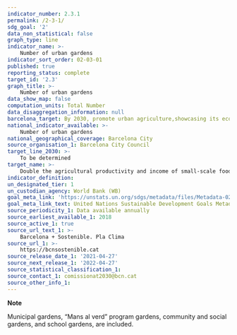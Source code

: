 ```yaml
---
indicator_number: 2.3.1
permalink: /2-3-1/
sdg_goal: '2'
data_non_statistical: false
graph_type: line
indicator_name: >-
    Number of urban gardens
indicator_sort_order: 02-03-01
published: true
reporting_status: complete
target_id: '2.3'
graph_title: >-
    Number of urban gardens
data_show_map: false
computation_units: Total Number
data_disaggregation_information: null
barcelona_target: By 2030, promote urban agriculture,showcasing its economic, ecological and social benefits
national_indicator_available: >-
    Number of urban gardens
national_geographical_coverage: Barcelona City 
source_organisation_1: Barcelona City Council
target_line_2030: >-
    To be determined
target_name: >-
    Double the agricultural productivity and income of small-scale food producers, especially women, indigenous peoples, family farmers, pastoralists and fishers,  including through secure and equal access to land, other productive resources and inputs, knowledge, financial services, markets and opportunities for value addition and non-agricultural employment
indicator_definition:
un_designated_tier: 1
un_custodian_agency: World Bank (WB)
goal_meta_link: 'https://unstats.un.org/sdgs/metadata/files/Metadata-02-03-01.pdf'
goal_meta_link_text: United Nations Sustainable Development Goals Metadata (pdf 894kB)
source_periodicity_1: Data available annually
source_earliest_available_1: 2018
source_active_1: true
source_url_text_1: >-
    Barcelona + Sostenible. Pla Clima
source_url_1: >-
    https://bcnsostenible.cat
source_release_date_1: '2021-04-27'
source_next_release_1: '2022-04-27'
source_statistical_classification_1: 
source_contact_1: comissionat2030@bcn.cat
source_other_info_1:
---
```

**Note**

Municipal gardens, “Mans al verd” program gardens, community and social gardens, and school gardens, are included.
